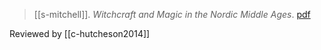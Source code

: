 > [[s-mitchell]]. *Witchcraft and Magic in the Nordic Middle Ages*. [pdf](a/s-mitchell2011.pdf)

Reviewed by [[c-hutcheson2014]]